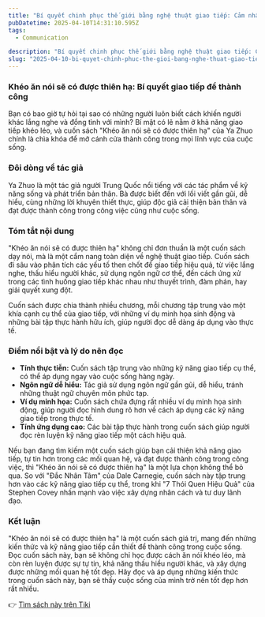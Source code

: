```yaml
---
title: "Bí quyết chinh phục thế giới bằng nghệ thuật giao tiếp: Cảm nhận từ Khéo ăn nói sẽ có được thiên hạ"
pubDatetime: 2025-04-10T14:31:10.595Z
tags:
  - Communication

description: "Bí quyết chinh phục thế giới bằng nghệ thuật giao tiếp: Cảm nhận từ Khéo ăn nói sẽ có được thiên hạ"
slug: "2025-04-10-bi-quyet-chinh-phuc-the-gioi-bang-nghe-thuat-giao-tiep-cam-nhan-tu-kheo-an-noi-se-co-duoc-thien-ha"
---
```


### **Khéo ăn nói sẽ có được thiên hạ: Bí quyết giao tiếp để thành công**

Bạn có bao giờ tự hỏi tại sao có những người luôn biết cách khiến người khác lắng nghe và đồng tình với mình? Bí mật có lẽ nằm ở khả năng giao tiếp khéo léo, và cuốn sách "Khéo ăn nói sẽ có được thiên hạ" của Ya Zhuo chính là chìa khóa để mở cánh cửa thành công trong mọi lĩnh vực của cuộc sống.

### **Đôi dòng về tác giả**

Ya Zhuo là một tác giả người Trung Quốc nổi tiếng với các tác phẩm về kỹ năng sống và phát triển bản thân. Bà được biết đến với lối viết gần gũi, dễ hiểu, cùng những lời khuyên thiết thực, giúp độc giả cải thiện bản thân và đạt được thành công trong công việc cũng như cuộc sống.

### **Tóm tắt nội dung**

"Khéo ăn nói sẽ có được thiên hạ" không chỉ đơn thuần là một cuốn sách dạy nói, mà là một cẩm nang toàn diện về nghệ thuật giao tiếp. Cuốn sách đi sâu vào phân tích các yếu tố then chốt để giao tiếp hiệu quả, từ việc lắng nghe, thấu hiểu người khác, sử dụng ngôn ngữ cơ thể, đến cách ứng xử trong các tình huống giao tiếp khác nhau như thuyết trình, đàm phán, hay giải quyết xung đột.

Cuốn sách được chia thành nhiều chương, mỗi chương tập trung vào một khía cạnh cụ thể của giao tiếp, với những ví dụ minh họa sinh động và những bài tập thực hành hữu ích, giúp người đọc dễ dàng áp dụng vào thực tế.

### **Điểm nổi bật và lý do nên đọc**

*   **Tính thực tiễn:** Cuốn sách tập trung vào những kỹ năng giao tiếp cụ thể, có thể áp dụng ngay vào cuộc sống hàng ngày.
*   **Ngôn ngữ dễ hiểu:** Tác giả sử dụng ngôn ngữ gần gũi, dễ hiểu, tránh những thuật ngữ chuyên môn phức tạp.
*   **Ví dụ minh họa:** Cuốn sách chứa đựng rất nhiều ví dụ minh họa sinh động, giúp người đọc hình dung rõ hơn về cách áp dụng các kỹ năng giao tiếp trong thực tế.
*   **Tính ứng dụng cao:** Các bài tập thực hành trong cuốn sách giúp người đọc rèn luyện kỹ năng giao tiếp một cách hiệu quả.

Nếu bạn đang tìm kiếm một cuốn sách giúp bạn cải thiện khả năng giao tiếp, tự tin hơn trong các mối quan hệ, và đạt được thành công trong công việc, thì "Khéo ăn nói sẽ có được thiên hạ" là một lựa chọn không thể bỏ qua. So với "Đắc Nhân Tâm" của Dale Carnegie, cuốn sách này tập trung hơn vào các kỹ năng giao tiếp cụ thể, trong khi "7 Thói Quen Hiệu Quả" của Stephen Covey nhấn mạnh vào việc xây dựng nhân cách và tư duy lãnh đạo.

### **Kết luận**

"Khéo ăn nói sẽ có được thiên hạ" là một cuốn sách giá trị, mang đến những kiến thức và kỹ năng giao tiếp cần thiết để thành công trong cuộc sống. Đọc cuốn sách này, bạn sẽ không chỉ học được cách ăn nói khéo léo, mà còn rèn luyện được sự tự tin, khả năng thấu hiểu người khác, và xây dựng được những mối quan hệ tốt đẹp. Hãy đọc và áp dụng những kiến thức trong cuốn sách này, bạn sẽ thấy cuộc sống của mình trở nên tốt đẹp hơn rất nhiều.


👉 [Tìm sách này trên Tiki](https://tiki.vn/search?q=Kh%C3%A9o%20%C4%83n%20n%C3%B3i%20s%E1%BA%BD%20c%C3%B3%20%C4%91%C6%B0%E1%BB%A3c%20thi%C3%AAn%20h%E1%BA%A1)